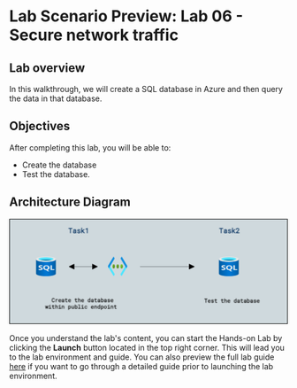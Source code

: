 # Lab Scenario Preview:  Lab 06 - Secure network traffic

## Lab overview

In this walkthrough, we will create a SQL database in Azure and then query the data in that database.

## Objectives

After completing this lab, you will be able to:

- Create the database
- Test the database.

## Architecture Diagram

![](../images/az900lab06.PNG)

Once you understand the lab's content, you can start the Hands-on Lab by clicking the **Launch** button located in the top right corner. This will lead you to the lab environment and guide. You can also preview the full lab guide [here](https://experience.cloudlabs.ai/#/labguidepreview/e598292d-73be-4782-8fcf-f02f3f5411d9) if you want to go through a detailed guide prior to launching the lab environment. 
